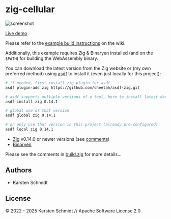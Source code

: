# zig-cellular

![screenshot](https://raw.githubusercontent.com/thi-ng/umbrella/develop/assets/examples/zig-cellular.jpg)

[Live demo](http://demo.thi.ng/umbrella/zig-cellular/)

Please refer to the [example build instructions](https://github.com/thi-ng/umbrella/wiki/Example-build-instructions) on the wiki.

Additionally, this example requires Zig & Binaryen installed (and on the
`$PATH`) for building the WebAssembly binary.

You can download the latest version from the Zig website or (my own preferred
method) using [asdf](https://asdf-vm.com/) to install it (even just locally for
this project):

```bash
# if needed, first install zig plugin for asdf
asdf plugin-add zig https://github.com/cheetah/asdf-zig.git

# asdf supports multiple versions of a tool, here to install latest dev version
asdf install zig 0.14.1

# global use of that version
asdf global zig 0.14.1

# or only use that version in this project (already pre-configured)
asdf local zig 0.14.1
```

-   [Zig](https://ziglang.org) v0.14.0 or newer versions (see
    [comments](https://github.com/thi-ng/umbrella/blob/develop/packages/wasm-api/README.md#using-the-zig-build-system))
-   [Binaryen](https://github.com/WebAssembly/binaryen)

Please see the comments in
[build.zig](https://github.com/thi-ng/tpl-umbrella-zig/blob/main/build.zig) for
more details...

## Authors

- Karsten Schmidt

## License

&copy; 2022 - 2025 Karsten Schmidt // Apache Software License 2.0
